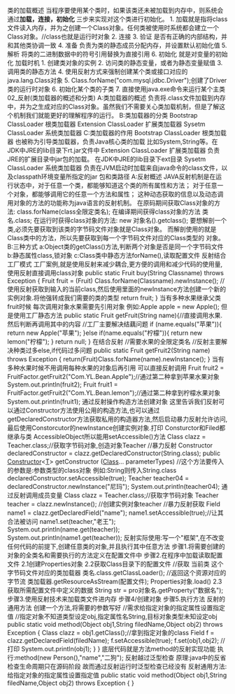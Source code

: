 类的加载概述
	当程序要使用某个类时，如果该类还未被加载到内存中，则系统会通过**加载，连接，初始化**
	三步来实现对这个类进行初始化。
	1. 加载就是指将class文件读入内存，并为之创建一个Class对象。任何类被使用时系统都会建立一个Class对象。//class也就是运行时对象
	2. 连接
	3. 验证 是否有正确的内部结构，并和其他类协调一致
	4. 准备 负责为类的静态成员分配内存，并设置默认初始化值
	5. 解析 将类的二进制数据中的符号引用替换为直接引用
	6. 初始化 就是对变量的初始化
加载时机
	1. 创建类对象的实例
	2. 访问类的静态变量，或者为静态变量赋值
	3. 调用类的静态方法
	4. 使用反射方式来强制创建某个类或接口对应的java.lang.Class对象
	5. Class.forName("com.mysql.jdbc.Driver");创建了Driver类的运行时对象
	6. 初始化某个类的子类
	7. 直接使用java.exe命令来运行某个主类
02_反射(类加载器的概述和分类)
A:类加载器的概述
负责将.class文件加载到内存中，并为之生成对应的Class对象。虽然我们不需要关心类加载机制，但是了解这个机制我们就能更好的理解程序的运行。
B:类加载器的分类
Bootstrap ClassLoader 根类加载器
Extension ClassLoader 扩展类加载器
Sysetm ClassLoader 系统类加载器
C:类加载器的作用
Bootstrap ClassLoader 根类加载器
也被称为引导类加载器，负责Java核心类的加载
比如System,String等。在JDK中JRE的lib目录下rt.jar文件中
Extension ClassLoader 扩展类加载器
负责JRE的扩展目录中jar包的加载。
在JDK中JRE的lib目录下ext目录
Sysetm ClassLoader 系统类加载器
负责在JVM启动时加载来自java命令的class文件，以及classpath环境变量所指定的jar
包和类路径
A:反射概述
JAVA反射机制是在运行状态中，对于任意一个类，都能够知道这个类的所有属性和方法；
对于任意一个对象，都能够调用它的任意一个方法和属性；
这种动态获取的信息以及动态调用对象的方法的功能称为java语言的反射机制。
在原码期间获取Class对象的方法:
class.forName(class全限定类名);
在编译期间获得class对象的方法
类名.class;
在运行时获得class对象的方法:
new 对象名().getclass();
要想解剖一个类,必须先要获取到该类的字节码文件对象就是Class对象。
而解剖使用的就是Class类中的方法，所以先要获取到每一个字节码文件对应的Class类型的
对象。
B:三种方式
a:Object类的getClass()方法,判断两个对象是否是同一个字节码文件
b:静态属性class,锁对象
c:Class类中静态方法forName(),读取配置文件
反射结合工厂模式
工厂案例,就是使用反射来减少耦合,更方便的调用和减少代码的使用量,使用反射直接调用class对象
public static Fruit buy(String Classname) throws Exception {
Fruit fruit = (Fruit) Class.forName(Classname).newInstance();
//使用反射获取到输入的当前class,然后使用里面的newInstance方法创建一个新的实例对象.将他强转成我们需要的类的类型
return fruit;
}
当有多种水果继承父类fruit时候
每次调用对象水果需要先引用对象
例如:Apple apple = new Apple();
但是使用工厂静态方法
public static Fruit getFruit(String name){//直接调用水果.然后判断再调用其中的内容
//工厂主要解决结藕问题
if (name.equals("苹果")){
return new Apple("苹果");
}else if(name.equals("柠檬")){
return new lemon("柠檬");
}
return null;
}
在结合反射
//需要水果的全限定类名
//反射主要解决种类过多else,if代码过多问题
public static Fruit getFruit2(String name) throws Exception {
return(Fruit)Class.forName(name).newInstance();
}
当有多种水果时候不用调用每种水果的对象后再引用
可以直接反射调用
Fruit fruit2 = FruitFactor.getFruit2("Com.YL.Bean.Apple");//通过第二种拿到苹果水果对象
System.out.println(fruit2);
Fruit fruit1 = FruitFactor.getFruit2("Com.YL.Bean.lemon");//通过第二种拿到柠檬水果对象
System.out.println(fruit1);
通过反射操作构造方法创建对象
这里告诉我们反射可以通过Constructor方法使用公用的构造方法,也可以通过getDeclaredConstructor方法获取私用的构造器方法,然后启动暴力反射允许访问,最后使用Constorcutor的newInstance创建实例对象.打印
Consturctor和Filed都继承与类 AccessibleObject所以能用setAccessible()方法
Class<Teacher> clazz = Teacher.class;//获取字节码对象,创造对象Teacher
//暴力反射
Constructor<Teacher> declaredConstructor = clazz.getDeclaredConstructor(String.class);
public [Constructor](../../java/lang/reflect/Constructor.html)<[T](../../java/lang/Class.html)> getConstructor
([Class](../../java/lang/Class.html)<?>... parameterTypes)
//这个方法要传入的参数是:参数类型的class对象
例如:String则传入String.class
declaredConstructor.setAccessible(true);
Teacher teacher04 = declaredConstructor.newInstance("尼玛");
System.out.println(teacher04);
通过反射调用成员变量
Class<Teacher> clazz = Teacher.class;//获取字节码对象
Teacher teacher = clazz.newInstance();
//创建实例对象teacher
//暴力反射获取
Field name1 = clazz.getDeclaredField("name");
name1.setAccessible(true);//让其合法被访问
name1.set(teacher,"老王"); System.out.println(name.get(teacher));
System.out.println(name1.get(teacher));
反射实际使用:写一个"框架",在不改变任何代码的前提下,创建任意类的对象,并且执行其中任意方法
步骤1.将需要创建的对象的全类名和需要执行的方法定义在配置文件中
步骤2.在程序中加载读取配置文件
2.1创建Properties对象
2.2获取Class目录下的配置文件
//获取 当前类 这个字节码文件对应的类加载器
类名.class.getClassLoader();
//返回这个资源对应的字节流
类加载器.getResourceAsStream(配置文件);
Properties对象.load()
2.3获取所需配置文件中定义的数据
String str = pro对象名.getProperty("数据名");
步骤3.使用反射技术来加载类文件进内存
步骤4/创建对象
步骤5.执行方法
反射的通用方法
创建一个方法,将需要的参数写好
//需求给指定对象的指定属性设置指定值
//指定对象不知道类型设定obj,指定属性名String,目标对象类型未知设定obj
public static void method(Object obj1,String filedName,Object obj2) throws Exception {
Class<?> clazz = obj1.getClass();//拿到指定对象的class
Field f = clazz.getDeclaredField(filedName);
f.setAccessible(true);
f.set(obj1,obj2);
//打印
System.out.println(obj1);
}
}
底层代码就是方法method的反射实现功能
执行:method(new Person(),"name","二狗");
反射越过泛型检查
原理:java中的反省检查生命周期只在源码阶段
故而通过反射运行时泛型检查已经没有
反射通用方法:给指定对象的指定属性设置指定值
public static void method(Object obj1,String filedName,Object obj2) throws Exception {
}